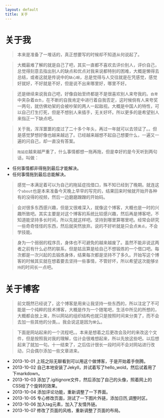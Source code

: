 ```yaml
---
layout: default
title: 关于
---
```


# 关于我

> 本来是准备了一堆话的，真正想要写的时候却不知道从何说起了。

> 大概最难了解的就是自己了吧，其实一直都不喜欢去评价别人，评价自己，总觉得刻意去指出别人的缺点和优点对我来说都特别的困难，大概是懒得去总结，或者这就是传说中的`缺心眼`，总是觉得与人交往就是在凭感觉，感觉好就好，不好就是不好，但是说不出来哪里好，哪里不好。

> 还是继续来说我自己吧，好像自始至终都是不是很喜欢别人来夸我的。`自卑`中夹杂着`自负`，在不断的自我肯定中进行着自我否定，这时候倘有人来夸奖一两句，就仿佛劝架的会被吵架的两人一起敌视。大概是中国人的特性，可以自己打生打死，但是不想别人来插手，无关好坏。所以更多的是希望别人来指正一下缺点吧。

> 关于我，浑浑噩噩的度过了二十多个年头，再过一年就可以去领证了。。但是感觉梦想好像也越来越远了。已经越来越想不起自己想要什么，一遍又一遍的问自己，却一直没有答案。

> `拖延症`越来越严重了，什么事情都想一拖再拖，但是幸好的是今天听到两句话，叫做：

* 任何事情都非得拖到最后才能解决。
* 任何事情拖到最后总能解决。

> 感觉一本满足着可以为自己的拖延症找借口，殊不知已经到了晚期。就连这个`about`也是本来准备今天晚上早早的写完的，结果回来时候就开始开各种有的没得的视频，然后一边磨磨蹭蹭的开始码。

> 会对很多东西感兴趣，但是又很难深入，就像这个博客，大概也是一时的兴趣所致吧。其实主要是对这个博客的系统比较感兴趣，然后再是博客吧，不知道能坚持多长时间，所以先就这样吧。坚持到哪里算哪里吧。经常会研究一些奇奇怪怪的东西，然后就突然放弃。说的不好听就是只会点`黄点`，不会学技能。

> 身为一个弱弱的程序员，身体也不可避免的越来越废了。虽然不能非说这两者之前有什么必然的联系，但是姑且算是给自己不想锻炼的一个借口吧。每次都是一次兴起的去锻炼身体，结果每次都是坚持不了多久。开始写这个博客的时候其实就在想着要去坚持一些事情，不管好坏，所以希望这次能够`坚持`的时间长一点吧。

# 关于博客

> 前文既然已经说了，这个博客是用来让我坚持一些东西的，所以注定了不可能是一个纯粹的技术博客，大概是作为一个随笔吧，生活中所见的所想的，大概都会放上来，所以网站的组织结构也就只是按照时间来分类了，而不会去加一些其他的分类。。我会说这是因为`懒`么。

> 下面是网站起来的一个流程吧。。本来是想着之后更改会及时的来改这个文件，但是按照我对我的理解，估计会很难想起来，所以先放这些吧。以后想起来了就加一句。十一结束了，之后估计很长一段时间不会对网站进行改动，只会偶尔添加一些文章进来。

* 2013-10-01 上班之际无聊看到可以用这个做博客，于是开始着手倒腾。
* 2013-10-02 自己本地安装了Jekyll，并试着写了hello_wold，然后试着用了下markdown。
* 2013-10-03 添加了.igitignore文件，然后添加了自己的头像，照着网上的CSS给了个旋转的效果。
* 2013-10-04 添加评论功能，重新调整了一下界面。
* 2013-10-05 专心修改页面，测试了一下图片外链，添加日历,调整时区。
* 2013-10-06 加入tag元素，加入了友情外链。
* 2013-10-07 修改了页面的风格，重新调整了页面的布局。

<div class="panel">
<div class="panel-body">
    <div id="disqus_thread"></div>
    <script type="text/javascript">
        /* * * CONFIGURATION VARIABLES: EDIT BEFORE PASTING INTO YOUR WEBPAGE * * */
        var disqus_shortname = 'develblog'; // required: replace example with your forum shortname

        /* * * DON'T EDIT BELOW THIS LINE * * */
        (function() {
            var dsq = document.createElement('script'); dsq.type = 'text/javascript'; dsq.async = true;
            dsq.src = '//' + disqus_shortname + '.disqus.com/embed.js';
            (document.getElementsByTagName('head')[0] || document.getElementsByTagName('body')[0]).appendChild(dsq);
        })();
    </script>
</div>
</div>